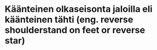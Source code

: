 # Käänteinen olkaseisonta jaloilla eli käänteinen tähti (eng. reverse shoulderstand on feet or reverse star)
